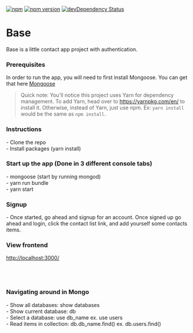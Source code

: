 [![npm](https://img.shields.io/npm/v/npm.svg?maxAge=2592000)]()
[![npm version](https://badge.fury.io/js/express.svg)](https://badge.fury.io/js/express)
[![devDependency Status](https://david-dm.org/dwyl/esta/dev-status.svg)](https://david-dm.org/dwyl/esta#info=devDependencies)

# Base
Base is a little contact app project with authentication.

<h3>Prerequisites</h3>
<p>In order to run the app, you will need to first install Mongoose. You can get that here <a href='http://mongoosejs.com/'>Mongoose</a>

>Quick note: You'll notice this project uses Yarn for dependency management. To add Yarn, head over to https://yarnpkg.com/en/ to install it. Otherwise, instead of Yarn, just use npm. Ex: `yarn install` would be the same as `npm install`.

<h3>Instructions</h3>
- Clone the repo <br />
- Install packages (yarn install)

<h3>Start up the app (Done in 3 different console tabs)</h3>
- mongoose (start by running mongod) <br />
- yarn run bundle <br />
- yarn start

<h3>Signup</h3>
- Once started, go ahead and signup for an account. Once signed up go ahead and login, click the contact list link, and add yourself some contacts items.

<h3>View frontend</h3>
<a href='http://localhost:3000/'>http://localhost:3000/</a>

<br />
<br />
<br />
<br />

<h3>Navigating around in Mongo</h3>
- Show all databases: show databases <br />
- Show current database: db <br />
- Select a database: use db_name ex. use users <br />
- Read items in collection: db.db_name.find() ex. db.users.find() <br />

